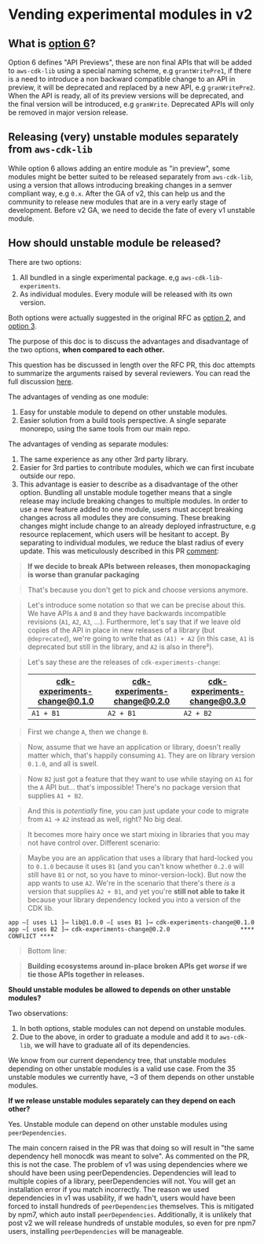 # Vending experimental modules in v2

## What is [option 6](https://github.com/aws/aws-cdk-rfcs/blob/neta/option-6/text/0249-v2-experiments.md#option-6-api-previews)?

Option 6 defines "API Previews", these are non final APIs that will be added to
`aws-cdk-lib` using a special naming scheme, e.g `grantWritePre1`, if there is a
need to introduce a non backward compatible change to an API in preview, it will
be deprecated and replaced by a new API, e.g `granWritePre2`. When the API is
ready, all of its preview versions will be deprecated, and the final version
will be introduced, e.g `granWrite`. Deprecated APIs will only be removed in
major version release.

## Releasing (very) unstable modules separately from `aws-cdk-lib`

While option 6 allows adding an entire module as "in preview", some modules
might be better suited to be released separately from `aws-cdk-lib`, using a
version that allows introducing breaking changes in a semver compliant way, e.g
`0.x`. After the GA of v2, this can help us and the community to release new
modules that are in a very early stage of development. Before v2 GA, we need to
decide the fate of every v1 unstable module.

## How should unstable module be released?

There are two options:

1. All bundled in a single experimental package. e,g `aws-cdk-lib-experiments`.
2. As individual modules. Every module will be released with its own version.

Both options were actually suggested in the original RFC as
[option 2](https://github.com/aws/aws-cdk-rfcs/blob/neta/option-6/text/0249-v2-experiments.md#option-2-separate-single-unstable-package),
and
[option 3](https://github.com/aws/aws-cdk-rfcs/blob/neta/option-6/text/0249-v2-experiments.md#option-3-separate-multiple-unstable-packages).

The purpose of this doc is to discuss the advantages and disadvantage of the two
options, **when compared to each other.**

This question has be discussed in length over the RFC PR, this doc attempts to
summarize the arguments raised by several reviewers. You can read the full
discussion
[here](https://github.com/aws/aws-cdk-rfcs/pull/279#discussion_r553581183).

The advantages of vending as one module:

1. Easy for unstable module to depend on other unstable modules.
2. Easier solution from a build tools perspective. A single separate monorepo,
   using the same tools from our main repo.

The advantages of vending as separate modules:

1. The same experience as any other 3rd party library.
2. Easier for 3rd parties to contribute modules, which we can first incubate
   outside our repo.
3. This advantage is easier to describe as a disadvantage of the other option.
   Bundling all unstable module together means that a single release may include
   breaking changes to multiple modules. In order to use a new feature added to
   one module, users must accept breaking changes across all modules they are
   consuming. These breaking changes might include change to an already deployed
   infrastructure, e.g resource replacement, which users will be hesitant to
   accept. By separating to individual modules, we reduce the blast radius of
   every update. This was meticulously described in this PR
   [comment](https://github.com/aws/aws-cdk-rfcs/pull/279#discussion_r553846887):

> **If we decide to break APIs between releases, then monopackaging is worse
> than granular packaging**

> That's because you don't get to pick and choose versions anymore.

> Let's introduce some notation so that we can be precise about this. We have
> APIs `A` and `B` and they have backwards incompatible revisions (`A1`, `A2`,
> `A3`, ...). Furthermore, let's say that if we leave old copies of the API in
> place in new releases of a library (but `@deprecated`), we're going to write
> that as `(A1) + A2` (in this case, `A1` is deprecated but still in the
> library, and `A2` is also in there²).

> Let's say these are the releases of `cdk-experiments-change`:
>
> | cdk-experiments-change@0.1.0 | cdk-experiments-change@0.2.0 | cdk-experiments-change@0.3.0 |
> | ---------------------------- | ---------------------------- | ---------------------------- |
> | `A1 + B1`                    | `A2 + B1`                    | `A2 + B2`                    |

> First we change `A`, then we change `B`.

> Now, assume that we have an application or library, doesn't really matter
> which, that's happily consuming `A1`. They are on library version `0.1.0`, and
> all is swell.

> Now `B2` just got a feature that they want to use while staying on `A1` for
> the `A` API but... that's impossible! There's no package version that supplies
> `A1 + B2`.

> And this is _potentially_ fine, you can just update your code to migrate from
> `A1` -> `A2` instead as well, right? No big deal.

> It becomes more hairy once we start mixing in libraries that you may not have
> control over. Different scenario:

> Maybe you are an application that uses a library that hard-locked you to
> `0.1.0` because it uses `B1` (and you can't know whether `0.2.0` will still
> have `B1` or not, so you have to minor-version-lock). But now the app wants to
> use `A2`. We're in the scenario that there's there _is_ a version that
> supplies `A2 + B1`, and yet you're **still not able to take it** because your
> library dependency locked you into a version of the CDK lib.

```
app —[ uses L1 ]⟶ lib@1.0.0 —[ uses B1 ]⟶ cdk-experiments-change@0.1.0
app —[ uses B2 ]⟶ cdk-experiments-change@0.2.0                    **** CONFLICT ****
```

> Bottom line:

> **Building ecosystems around in-place broken APIs get _worse_ if we tie those
> APIs together in releases.**

**Should unstable modules be allowed to depends on other unstable modules?**

Two observations:

1. In both options, stable modules can not depend on unstable modules.
2. Due to the above, in order to graduate a module and add it to `aws-cdk-lib`,
   we will have to graduate all of its dependencies.

We know from our current dependency tree, that unstable modules depending on
other unstable modules is a valid use case. From the 35 unstable modules we
currently have, ~3 of them depends on other unstable modules.

**If we release unstable modules separately can they depend on each other?**

Yes. Unstable module can depend on other unstable modules using
`peerDependencies`.

The main concern raised in the PR was that doing so will result in "the same
dependency hell monocdk was meant to solve". As commented on the PR, this is not
the case. The problem of v1 was using dependencies where we should have been
using peerDependencies. Dependencies will lead to multiple copies of a library,
peerDependencies will not. You will get an installation error if you match
incorrectly. The reason we used dependencies in v1 was usability, if we hadn't,
users would have been forced to install hundreds of `peerDependencies`
themselves. This is mitigated by npm7, which auto install `peerDependencies`.
Additionally, it is unlikely that post v2 we will release hundreds of unstable
modules, so even for pre npm7 users, installing `peerDependencies` will be
manageable.
